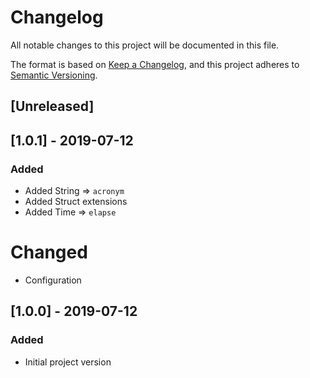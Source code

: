 # Changelog
All notable changes to this project will be documented in this file.

The format is based on [Keep a Changelog](https://keepachangelog.com/en/1.0.0/),
and this project adheres to [Semantic Versioning](https://semver.org/spec/v2.0.0.html).

## [Unreleased]

## [1.0.1] - 2019-07-12
### Added
- Added String => `acronym`
- Added Struct extensions
- Added Time => `elapse`
# Changed
- Configuration

## [1.0.0] - 2019-07-12
### Added
- Initial project version
